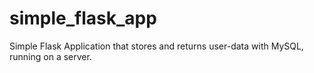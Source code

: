 # simple_flask_app
Simple Flask Application that stores and returns user-data with MySQL, running on a server.
